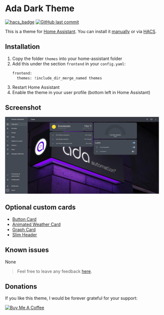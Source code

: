 # Ada Dark Theme

[![hacs_badge](https://img.shields.io/badge/HACS-Default-orange.svg)](https://github.com/custom-components/hacs)
[![GitHub last commit](https://img.shields.io/github/last-commit/cbxcvl/ada-dark-theme)](https://github.com/cbxcvl/ada-dark-theme)

This is a theme for [Home Assistant](https://www.home-assistant.io/). You can install it [manually](#installation) or via [HACS](https://hacs.xyz/).

## Installation

1. Copy the folder `themes` into your home-assistant folder
2. Add this under the section `frontend` in your `config.yaml`:
   ```
   frontend:
     themes: !include_dir_merge_named themes
   ```
3. Restart Home Assistant
4. Enable the theme in your user profile (bottom left in Home Assistant)

## Screenshot

![image](./www/ada-theme-1.png)

## Optional custom cards

- [Button Card](https://github.com/rodrigofragadf/lovelace-cards/tree/master/tiles-card)
- [Animated Weather Card](https://github.com/bramkragten/custom-ui/tree/master/weather-card)
- [Graph Card](https://github.com/kalkih/mini-graph-card)
- [Slim Header](https://github.com/maykar/compact-custom-header/)

## Known issues

None

> Feel free to leave any feedback [here](https://github.com/cbxcvl/ada-dark-theme/issues).

## Donations

If you like this theme, I would be forever grateful for your support:

<a href="https://www.buymeacoffee.com/cbxcvl" target="_blank"><img src="https://bmc-cdn.nyc3.digitaloceanspaces.com/BMC-button-images/custom_images/orange_img.png" alt="Buy Me A Coffee"></a>
